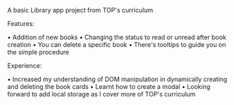 A basic Library app project from TOP's curriculum

Features:

• Addition of new books
• Changing the status to read or unread after book creation
• You can delete a specific book
• There's tooltips to guide you on the simple procedure

Experience:

• Increased my understanding of DOM manipulation in dynamically creating and deleting the book cards
• Learnt how to create a modal
• Looking forward to add local storage as I cover more of TOP's curriculum

